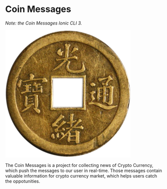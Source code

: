 # Coin Messages

_Note: the Coin Messages Ionic CLI 3._

<img src="tongbao.png" width="400" />


The Coin Messages is a project for collecting news of Crypto Currency, which push the messages to our user in real-time. Those messages contain valuable information for crypto currency market, which helps users catch the oppotunities. 
